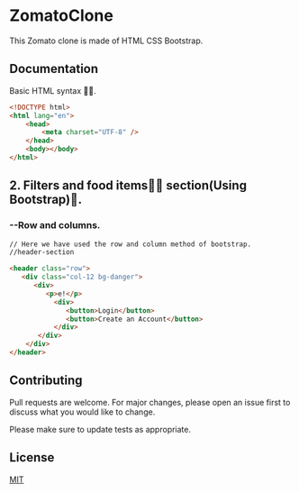 # ZomatoClone

This Zomato clone is made of HTML CSS  Bootstrap.

## Documentation

Basic HTML syntax 👩‍💻.

```html
<!DOCTYPE html>
<html lang="en">
    <head>
        <meta charset="UTF-8" />
    </head>
    <body></body>
</html>

```
## 2. Filters and food items🍔🍕 section(Using Bootstrap)🚀.

### --Row and columns.
```html
// Here we have used the row and column method of bootstrap.
//header-section

<header class="row">
   <div class="col-12 bg-danger">
      <div>
         <p>e!</p>
           <div>
              <button>Login</button>
              <button>Create an Account</button>
           </div>
       </div>
    </div>
</header>

```

## Contributing
Pull requests are welcome. For major changes, please open an issue first to discuss what you would like to change.

Please make sure to update tests as appropriate.

## License
[MIT](https://choosealicense.com/licenses/mit/)
